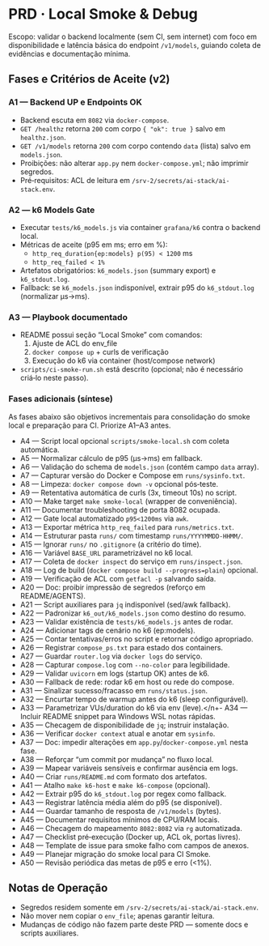 <!-- idempotency_key: prd-tm-local-smoke-2025-10-22-v2 -->
# PRD · Local Smoke & Debug

Escopo: validar o backend localmente (sem CI, sem internet) com foco em disponibilidade e latência básica do endpoint `/v1/models`, guiando coleta de evidências e documentação mínima.

## Fases e Critérios de Aceite (v2)

### A1 — Backend UP e Endpoints OK
- Backend escuta em `8082` via `docker-compose`.
- `GET /healthz` retorna `200` com corpo `{ "ok": true }` salvo em `healthz.json`.
- `GET /v1/models` retorna `200` com corpo contendo `data` (lista) salvo em `models.json`.
- Proibições: não alterar `app.py` nem `docker-compose.yml`; não imprimir segredos.
- Pré‑requisitos: ACL de leitura em `/srv-2/secrets/ai-stack/ai-stack.env`.

### A2 — k6 Models Gate
- Executar `tests/k6_models.js` via container `grafana/k6` contra o backend local.
- Métricas de aceite (p95 em ms; erro em %):
  - `http_req_duration{ep:models} p(95) < 1200` ms
  - `http_req_failed < 1%`
- Artefatos obrigatórios: `k6_models.json` (summary export) e `k6_stdout.log`.
- Fallback: se `k6_models.json` indisponível, extrair p95 do `k6_stdout.log` (normalizar µs→ms).

### A3 — Playbook documentado
- README possui seção “Local Smoke” com comandos:
  1) Ajuste de ACL do env_file
  2) `docker compose up` + curls de verificação
  3) Execução do k6 via container (host/compose network)
- `scripts/ci-smoke-run.sh` está descrito (opcional; não é necessário criá‑lo neste passo).

### Fases adicionais (síntese)
As fases abaixo são objetivos incrementais para consolidação do smoke local e preparação para CI. Priorize A1–A3 antes.

- A4 — Script local opcional `scripts/smoke-local.sh` com coleta automática.
- A5 — Normalizar cálculo de p95 (µs→ms) em fallback.
- A6 — Validação do schema de `models.json` (contém campo `data` array).
- A7 — Capturar versão do Docker e Compose em `runs/sysinfo.txt`.
- A8 — Limpeza: `docker compose down -v` opcional pós‑teste.
- A9 — Retentativa automática de curls (3x, timeout 10s) no script.
- A10 — Make target `make smoke-local` (wrapper de conveniência).
- A11 — Documentar troubleshooting de porta 8082 ocupada.
- A12 — Gate local automatizado `p95<1200ms` via `awk`.
- A13 — Exportar métrica `http_req_failed` para `runs/metrics.txt`.
- A14 — Estruturar pasta `runs/` com timestamp `runs/YYYYMMDD-HHMM/`.
- A15 — Ignorar `runs/` no `.gitignore` (a critério do time).
- A16 — Variável `BASE_URL` parametrizável no k6 local.
- A17 — Coleta de `docker inspect` do serviço em `runs/inspect.json`.
- A18 — Log de build (`docker compose build --progress=plain`) opcional.
- A19 — Verificação de ACL com `getfacl -p` salvando saída.
- A20 — Doc: proibir impressão de segredos (reforço em README/AGENTS).
- A21 — Script auxiliares para `jq` indisponível (sed/awk fallback).
- A22 — Padronizar `k6_out/k6_models.json` como destino do resumo.
- A23 — Validar existência de `tests/k6_models.js` antes de rodar.
- A24 — Adicionar tags de cenário no k6 (ep:models).
- A25 — Contar tentativas/erros no script e retornar código apropriado.
- A26 — Registrar `compose_ps.txt` para estado dos containers.
- A27 — Guardar `router.log` via `docker logs` do serviço.
- A28 — Capturar `compose.log` com `--no-color` para legibilidade.
- A29 — Validar `uvicorn` em logs (startup OK) antes de k6.
- A30 — Fallback de rede: rodar k6 em host ou rede do compose.
- A31 — Sinalizar sucesso/fracasso em `runs/status.json`.
- A32 — Encurtar tempo de warmup antes do k6 (sleep configurável).
- A33 — Parametrizar VUs/duration do k6 via env (leve).</n+- A34 — Incluir README snippet para Windows WSL notas rápidas.
- A35 — Checagem de disponibilidade de `jq`; instruir instalação.
- A36 — Verificar `docker context` atual e anotar em `sysinfo`.
- A37 — Doc: impedir alterações em `app.py`/`docker-compose.yml` nesta fase.
- A38 — Reforçar “um commit por mudança” no fluxo local.
- A39 — Mapear variáveis sensíveis e confirmar ausência em logs.
- A40 — Criar `runs/README.md` com formato dos artefatos.
- A41 — Atalho `make k6-host` e `make k6-compose` (opcional).
- A42 — Extrair p95 do `k6_stdout.log` por regex como fallback.
- A43 — Registrar latência média além do p95 (se disponível).
- A44 — Guardar tamanho de resposta de `/v1/models` (bytes).
- A45 — Documentar requisitos mínimos de CPU/RAM locais.
- A46 — Checagem do mapeamento `8082:8082` via `rg` automatizada.
- A47 — Checklist pré‑execução (Docker up, ACL ok, portas livres).
- A48 — Template de issue para smoke falho com campos de anexos.
- A49 — Planejar migração do smoke local para CI Smoke.
- A50 — Revisão periódica das metas de p95 e erro (<1%).

## Notas de Operação
- Segredos residem somente em `/srv-2/secrets/ai-stack/ai-stack.env`.
- Não mover nem copiar o `env_file`; apenas garantir leitura.
- Mudanças de código não fazem parte deste PRD — somente docs e scripts auxiliares.

